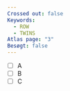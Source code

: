```yaml
---
Crossed out: false
Keywords:
  - ROW
  - TWINS
Atlas page: "3"
Besøgt: false
---
```

- [ ] A
- [ ] B
- [ ] C
